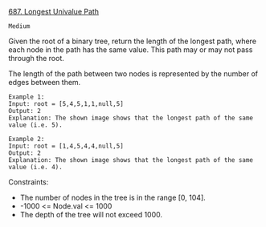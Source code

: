 [687. Longest Univalue Path](https://leetcode.com/problems/longest-univalue-path/description/)

`Medium`

Given the root of a binary tree, return the length of the longest path, where each node in the path has the same value. This path may or may not pass through the root.

The length of the path between two nodes is represented by the number of edges between them.

```
Example 1:
Input: root = [5,4,5,1,1,null,5]
Output: 2
Explanation: The shown image shows that the longest path of the same value (i.e. 5).

Example 2:
Input: root = [1,4,5,4,4,null,5]
Output: 2
Explanation: The shown image shows that the longest path of the same value (i.e. 4).
```

Constraints:

- The number of nodes in the tree is in the range [0, 104].
- -1000 <= Node.val <= 1000
- The depth of the tree will not exceed 1000.

